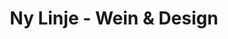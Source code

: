 ---
title: "Ny Linje - Wein & Design"
url: /isenbuettel/ny-linje-wein-und-design/
shop: Feinkost
---
